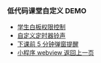 ### 低代码课堂自定义 DEMO


- [学生白板权限控制](./demos/whiteBoardAuth)
- [自定义定时器铃声](./demos/whiteBoardAuth)
- [下课前 5 分钟弹窗提醒](./demos/endTimeModal)
- [小程序 webview 返回上一页](./demos/mp-navback)